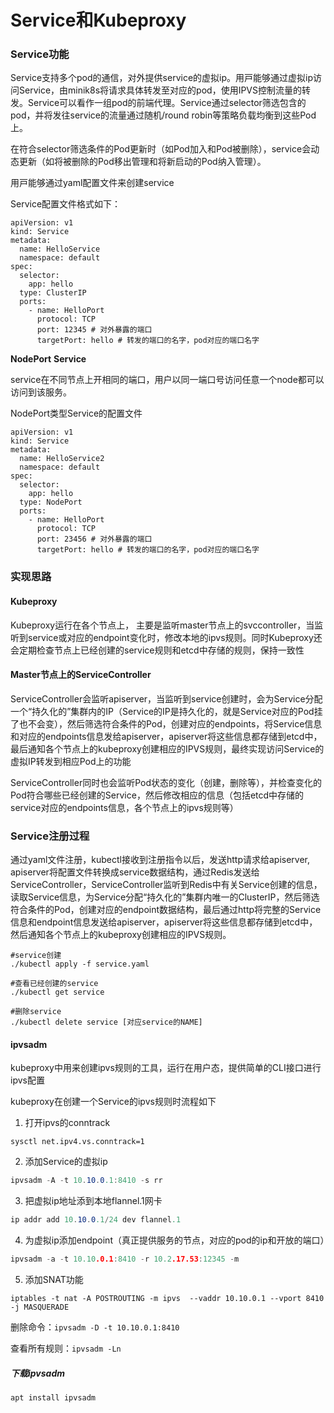 # Service和Kubeproxy

### Service功能

Service⽀持多个pod的通信，对外提供service的虚拟ip。⽤⼾能够通过虚拟ip访问Service，由minik8s将请求具体转发⾄对应的pod，使⽤IPVS控制流量的转发。Service可以看作⼀组pod的前端代理。Service通过selector筛选包含的pod，并将发往service的流量通过随机/round robin等策略负载均衡到这些Pod上。

在符合selector筛选条件的Pod更新时（如Pod加⼊和Pod被删除），service会动态更新（如将被删除的Pod移出管理和将新启动的Pod纳⼊管理）。

⽤⼾能够通过yaml配置⽂件来创建service

Service配置文件格式如下：

```
apiVersion: v1
kind: Service
metadata:
  name: HelloService
  namespace: default
spec:
  selector:
    app: hello
  type: ClusterIP
  ports:
    - name: HelloPort
      protocol: TCP
      port: 12345 # 对外暴露的端口
      targetPort: hello # 转发的端口的名字，pod对应的端口名字
```

**NodePort** **Service**

service在不同节点上开相同的端口，用户以同一端口号访问任意一个node都可以访问到该服务。

NodePort类型Service的配置文件

```
apiVersion: v1
kind: Service
metadata:
  name: HelloService2
  namespace: default
spec:
  selector:
    app: hello
  type: NodePort
  ports:
    - name: HelloPort
      protocol: TCP
      port: 23456 # 对外暴露的端口
      targetPort: hello # 转发的端口的名字，pod对应的端口名字
```

### 实现思路

#### Kubeproxy

Kubeproxy运行在各个节点上， 主要是监听master节点上的svccontroller，当监听到service或对应的endpoint变化时，修改本地的ipvs规则。同时Kubeproxy还会定期检查节点上已经创建的service规则和etcd中存储的规则，保持一致性

#### Master节点上的ServiceController

ServiceController会监听apiserver，当监听到service创建时，会为Service分配一个“持久化的”集群内的IP（Service的IP是持久化的，就是Service对应的Pod挂了也不会变），然后筛选符合条件的Pod，创建对应的endpoints，将Service信息和对应的endpoints信息发给apiserver，apiserver将这些信息都存储到etcd中，最后通知各个节点上的kubeproxy创建相应的IPVS规则，最终实现访问Service的虚拟IP转发到相应Pod上的功能

ServiceController同时也会监听Pod状态的变化（创建，删除等），并检查变化的Pod符合哪些已经创建的Service，然后修改相应的信息（包括etcd中存储的service对应的endpoints信息，各个节点上的ipvs规则等）

### Service注册过程

通过yaml文件注册，kubectl接收到注册指令以后，发送http请求给apiserver, apiserver将配置文件转换成service数据结构，通过Redis发送给ServiceController，ServiceController监听到Redis中有关Service创建的信息，读取Service信息，为Service分配“持久化的”集群内唯一的ClusterIP，然后筛选符合条件的Pod，创建对应的endpoint数据结构，最后通过http将完整的Service信息和endpoint信息发送给apiserver，apiserver将这些信息都存储到etcd中，然后通知各个节点上的kubeproxy创建相应的IPVS规则。

```
#service创建
./kubectl apply -f service.yaml

#查看已经创建的service
./kubectl get service

#删除service
./kubectl delete service [对应service的NAME]
```

#### ipvsadm

kubeproxy中用来创建ipvs规则的工具，运行在用户态，提供简单的CLI接口进行ipvs配置

kubeproxy在创建一个Service的ipvs规则时流程如下

1. 打开ipvs的conntrack

```undefined
sysctl net.ipv4.vs.conntrack=1
```

2. 添加Service的虚拟ip

```csharp
ipvsadm -A -t 10.10.0.1:8410 -s rr
```

3. 把虚拟ip地址添到本地flannel.1网卡

```csharp
ip addr add 10.10.0.1/24 dev flannel.1
```

4. 为虚拟ip添加endpoint（真正提供服务的节点，对应的pod的ip和开放的端口）

```cpp
ipvsadm -a -t 10.10.0.1:8410 -r 10.2.17.53:12345 -m
```

5. 添加SNAT功能

```shell
iptables -t nat -A POSTROUTING -m ipvs  --vaddr 10.10.0.1 --vport 8410 -j MASQUERADE
```

删除命令：`ipvsadm -D -t 10.10.0.1:8410`

查看所有规则：`ipvsadm -Ln`

##### 下载ipvsadm

`apt install ipvsadm`